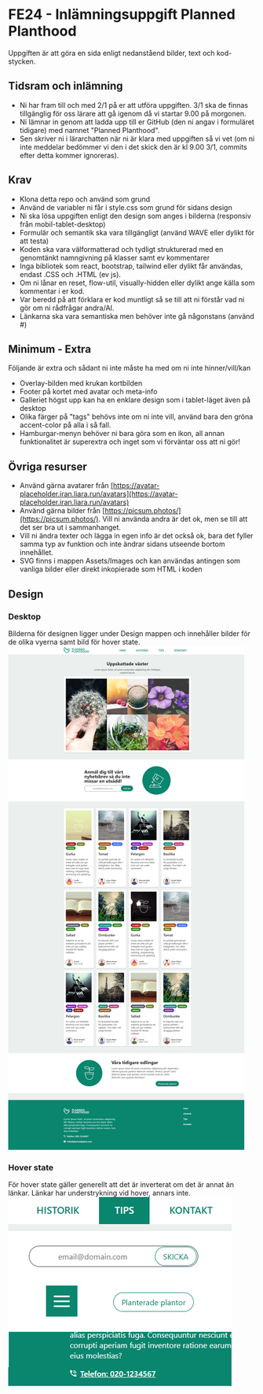 # FE24 - Inlämningsuppgift Planned Planthood

Uppgiften är att göra en sida enligt nedanståend bilder, text och kod-stycken.<br>

## Tidsram och inlämning

- Ni har fram till och med 2/1 på er att utföra uppgiften. 3/1 ska de finnas tillgänglig för oss lärare att gå igenom då vi startar 9.00 på morgonen.
- Ni lämnar in genom att ladda upp till er GitHub (den ni angav i formuläret tidigare) med namnet "Planned Planthood".
- Sen skriver ni i lärarchatten när ni är klara med uppgiften så vi vet (om ni inte meddelar bedömmer vi den i det skick den är kl 9.00 3/1, commits efter detta kommer ignoreras).

## Krav

- Klona detta repo och använd som grund
- Använd de variabler ni får i style.css som grund för sidans design
- Ni ska lösa uppgiften enligt den design som anges i bilderna (responsiv från mobil-tablet-desktop)
- Formulär och semantik ska vara tillgängligt (använd WAVE eller dylikt för att testa)
- Koden ska vara välformatterad och tydligt strukturerad med en genomtänkt namngivning på klasser samt ev kommentarer
- Inga bibliotek som react, bootstrap, tailwind eller dylikt får användas, endast .CSS och .HTML (ev js).
- Om ni lånar en reset, flow-util, visually-hidden eller dylikt ange källa som kommentar i er kod.
- Var beredd på att förklara er kod muntligt så se till att ni förstår vad ni gör om ni rådfrågar andra/AI.
- Länkarna ska vara semantiska men behöver inte gå någonstans (använd #)

## Minimum - Extra

Följande är extra och sådant ni inte måste ha med om ni inte hinner/vill/kan

- Overlay-bilden med krukan kortbilden
- Footer på kortet med avatar och meta-info
- Galleriet högst upp kan ha en enklare design som i tablet-läget även på desktop
- Olika färger på "tags" behövs inte om ni inte vill, använd bara den gröna accent-color på alla i så fall.
- Hamburgar-menyn behöver ni bara göra som en ikon, all annan funktionalitet är superextra och inget som vi förväntar oss att ni gör!

## Övriga resurser

- Använd gärna avatarer från [https://avatar-placeholder.iran.liara.run/avatars](https://avatar-placeholder.iran.liara.run/avatars)
- Använd gärna bilder från [https://picsum.photos/](https://picsum.photos/). Vill ni använda andra är det ok, men se till att det ser bra ut i sammanhanget.
- Vill ni ändra texter och lägga in egen info är det också ok, bara det fyller samma typ av funktion och inte ändrar sidans utseende bortom innehållet.
- SVG finns i mappen Assets/Images och kan användas antingen som vanliga bilder eller direkt inkopierade som HTML i koden

## Design
### Desktop
Bilderna för designen ligger under Design mappen och innehåller bilder för de olika vyerna samt bild för hover state.<br>
![Design Desktop](/Design/PlannedPlanthood-Desktop.png)

### Hover state
För hover state gäller generellt att det är inverterat om det är annat än länkar. Länkar har understrykning vid hover, annars inte.<br>
![Hover States](/Design/PlannedPlanthood-Hover.png)
